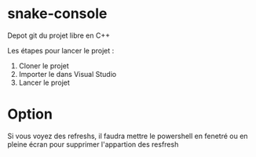 # snake-console
Depot git du projet libre en C++

Les étapes pour lancer le projet :

1. Cloner le projet 
2. Importer le dans Visual Studio
3. Lancer le projet

# Option

Si vous voyez des refreshs, il faudra mettre le powershell en fenetré ou en pleine écran pour supprimer l'appartion des resfresh
